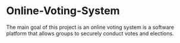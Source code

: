 # Online-Voting-System
The main goal of this project is an online voting system is a software platform that allows groups to securely conduct votes and elections.
